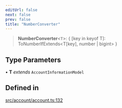 ```yaml
---
editUrl: false
next: false
prev: false
title: "NumberConverter"
---
```


> **NumberConverter**\<`T`\>: \{ \[key in keyof T\]: ToNumberIfExtends\<T\[key\], number \| bigint\> \}

## Type Parameters

• **T** *extends* `AccountInformationModel`

## Defined in

[src/account/account.ts:132](https://github.com/algorandfoundation/algokit-utils-ts/blob/e57e96ab17213653e656688e8d7251c0107554cf/src/account/account.ts#L132)
